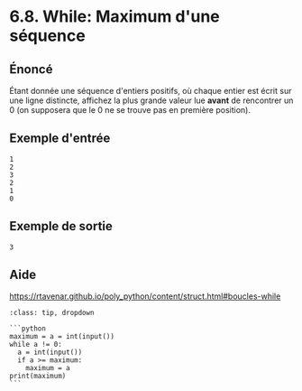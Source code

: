 # 6.8. While: Maximum d'une séquence

## **Énoncé**

Étant donnée une séquence d'entiers positifs, où chaque entier est écrit sur une ligne distincte, affichez la plus grande valeur lue **avant** de rencontrer un 0 (on supposera que le 0 ne se trouve pas en première position).

## **Exemple d'entrée**

```
1
2
3
2
1
0
```

## **Exemple de sortie**

```
3
```

## Aide

https://rtavenar.github.io/poly_python/content/struct.html#boucles-while

<div id="pad"></div>
            <script>Pythonpad('pad', {'title': 'Testez votre solution ici', 'src': '# Read an integer:\n# a = int(input())\n# Print a value:\n# print(a)\n'})</script>


````{admonition} Cliquez ici pour voir la solution
:class: tip, dropdown

```python
maximum = a = int(input())
while a != 0:
  a = int(input())
  if a >= maximum:
    maximum = a
print(maximum)
```
````
